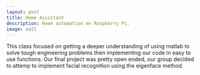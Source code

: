 ```yaml
---
layout: post
title: Home Assistant
description: Home automation on Raspberry Pi.
image: null
---
```


This class focused on getting a deeper understanding of using matlab to solve tough engineering problems then implementing our code in easy to use functions. Our final project was pretty open ended, our group decided to attemp to implement facial recognition using the eigenface method.
